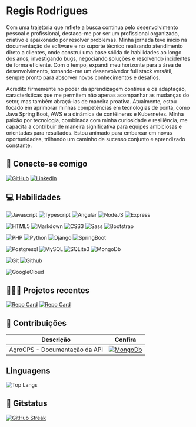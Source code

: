 
# Regis Rodrigues
Com uma trajetória que reflete a busca contínua pelo desenvolvimento pessoal e profissional, destaco-me por ser um profissional organizado, criativo e apaixonado por resolver problemas. Minha jornada teve início na documentação de software e no suporte técnico realizando atendimento direto a clientes, onde construí uma base sólida de habilidades ao longo dos anos, investigando bugs, negociando soluções e resolvendo incidentes de forma eficiente. Com o tempo, expandi meu horizonte para a área de desenvolvimento, tornando-me um desenvolvedor full stack versátil, sempre pronto para absorver novos conhecimentos e desafios. 

Acredito firmemente no poder da aprendizagem contínua e da adaptação, características que me permitem não apenas acompanhar as mudanças do setor, mas também abraçá-las de maneira proativa. Atualmente, estou focado em aprimorar minhas competências em tecnologias de ponta, como Java Spring Boot, AWS e a dinâmica de contêineres e Kubernetes. Minha paixão por tecnologia, combinada com minha curiosidade e resiliência, me capacita a contribuir de maneira significativa para equipes ambiciosas e orientadas para resultados. Estou animado para embarcar em novas oportunidades, trilhando um caminho de sucesso conjunto e aprendizado constante.

## 🔗 Conecte-se comigo

[![GitHub](https://img.shields.io/badge/GitHub-000?style=for-the-badge&logo=github&logoColor=30A3DC)](https://github.com/Regismrs) 
[![LinkedIn](https://img.shields.io/badge/-LinkedIn-000?style=for-the-badge&logo=linkedin&logoColor=30A3DC)](https://www.linkedin.com/in/r%C3%A9gis-rodrigues-52bba8269/)

## 💻 Habilidades
![Javascript](https://img.shields.io/badge/javascript-000?style=for-the-badge&logo=javascript)
![Typescript](https://img.shields.io/badge/typescript-000?style=for-the-badge&logo=typescript)
![Angular](https://img.shields.io/badge/Angular-000?style=for-the-badge&logo=Angular)
![NodeJS](https://img.shields.io/badge/nodeJS-000?style=for-the-badge&logo=node.js)
![Express](https://img.shields.io/badge/express-000?style=for-the-badge&logo=express)

![HTML5](https://img.shields.io/badge/HTML5-000?style=for-the-badge&logo=HTML5)
![Markdown](https://img.shields.io/badge/Markdown-000?style=for-the-badge&logo=Markdown)
![CSS3](https://img.shields.io/badge/CSS3-000?style=for-the-badge&logo=CSS3)
![Sass](https://img.shields.io/badge/Sass-000?style=for-the-badge&logo=SASS)
![Bootstrap](https://img.shields.io/badge/Bootstrap-000?style=for-the-badge&logo=Bootstrap)

![PHP](https://img.shields.io/badge/PHP-000?style=for-the-badge&logo=PHP)
![Python](https://img.shields.io/badge/Python-000?style=for-the-badge&logo=Python)
![Django](https://img.shields.io/badge/Django-000?style=for-the-badge&logo=Django)
![SpringBoot](https://img.shields.io/badge/SpringBoot-000?style=for-the-badge&logo=Spring)

![Postgresql](https://img.shields.io/badge/Postgresql-000?style=for-the-badge&logo=Postgresql)
![MySQL](https://img.shields.io/badge/MySQL-000?style=for-the-badge&logo=MySQL)
![SQLite3](https://img.shields.io/badge/SQLite-000?style=for-the-badge&logo=SQLite)
![MongoDb](https://img.shields.io/badge/MongoDb-000?style=for-the-badge&logo=MongoDB)

![Git](https://img.shields.io/badge/Git-000?style=for-the-badge&logo=Git)
![Github](https://img.shields.io/badge/Github-000?style=for-the-badge&logo=Github)

![GoogleCloud](https://img.shields.io/badge/GoogleCloud-000?style=for-the-badge&logo=GoogleCloud)


## 🧑🏻‍💻 Projetos recentes

[![Repo Card](https://github-readme-stats.vercel.app/api/pin/?username=Regismrs&repo=proagro-cps-backend&bg_color=000&border_color=30A3DC&show_icons=true&icon_color=30A3DC&title_color=E94D5F&text_color=FFF)](https://github.com/Regismrs/proagro-cps-backend)
[![Repo Card](https://github-readme-stats.vercel.app/api/pin/?username=Regismrs&repo=proagro-cps-frontend&bg_color=000&border_color=30A3DC&show_icons=true&icon_color=30A3DC&title_color=E94D5F&text_color=FFF)](https://github.com/Regismrs/proagro-cps-frontend)

## 📑 Contribuições
| Descrição | Confira |
|-----------|---------|
| AgroCPS - Documentação da API | [![MongoDb](https://img.shields.io/badge/Apiary.io-c66?style=for-the-badge&logo=Link)](https://agrocps.docs.apiary.io/)

## Linguagens

![Top Langs](https://github-readme-stats-git-masterrstaa-rickstaa.vercel.app/api/top-langs/?username=Regismrs&layout=compact&bg_color=000&border_color=transparent&title_color=E94D5F&text_color=FFF)

## 🏅 Gitstatus
[![GitHub Streak](https://streak-stats.demolab.com?user=Regismrs&locale=pt_BR&date_format=M%20j%5B%2C%20Y%5D&mode=wekkly)](https://git.io/streak-stats)
